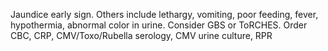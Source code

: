 Jaundice early sign. Others include lethargy, vomiting, poor feeding, fever, hypothermia, abnormal color in urine. Consider GBS or ToRCHES. Order CBC, CRP, CMV/Toxo/Rubella serology, CMV urine culture, RPR